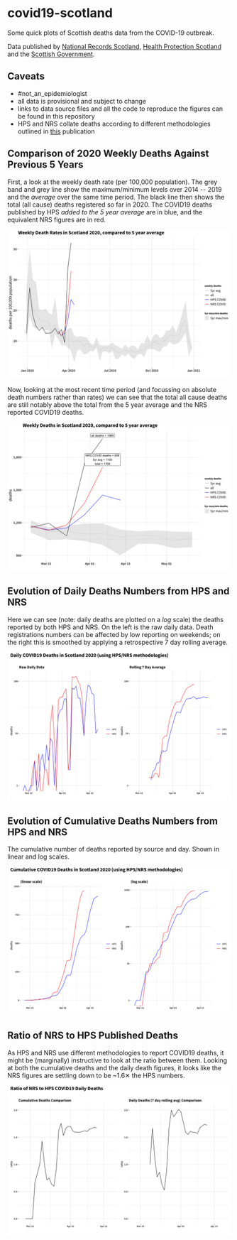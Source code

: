 # covid19-scotland
Some quick plots of Scottish deaths data from the COVID-19 outbreak. 

Data published by [National Records Scotland](https://www.nrscotland.gov.uk/), [Health Protection Scotland](https://www.hps.scot.nhs.uk) and the [Scottish Government](https://statistics.gov.scot).

## Caveats

* #not_an_epidemiologist
* all data is provisional and subject to change
* links to data source files and all the code to reproduce the figures can be found in this repository
* HPS and NRS collate deaths according to different methodologies outlined in [this](https://www.nrscotland.gov.uk/covid19stats) publication

## Comparison of 2020 Weekly Deaths Against Previous 5 Years

First, a look at the weekly death rate (per 100,000 population). The grey band and grey line show the maximum/minimum levels over 2014 -- 2019 and the *average* over the same time period. The black line then shows the total (all cause) deaths registered so far in 2020. The COVID19 deaths published by HPS *added to the 5 year average* are in blue, and the equivalent NRS figures are in red.

![](pics/deaths_comp_rate_year.png)

Now, looking at the most recent time period (and focussing on absolute death numbers rather than rates) we can see that the total all cause deaths are still notably above the total from the 5 year average and the NRS reported COVID19 deaths. 

![](pics/deaths_comp_recent.png)

## Evolution of Daily Deaths Numbers from HPS and NRS

Here we can see (note: daily deaths are plotted on a *log* scale) the deaths reported by both HPS and NRS. On the left is the raw daily data. Death registrations numbers can be affected by low reporting on weekends; on the right this is smoothed by applying a retrospective 7 day rolling average.

![](pics/deaths_daily_sources_combined.png)

## Evolution of Cumulative Deaths Numbers from HPS and NRS

The cumulative number of deaths reported by source and day. Shown in linear and log scales.

![](pics/cum_combined.png)

## Ratio of NRS to HPS Published Deaths

As HPS and NRS use different methodologies to report COVID19 deaths, it might be (marginally) instructive to look at the ratio between them. Looking at both the cumulative deaths and the daily death figures, it looks like the NRS figures are settling down to be ~1.6✕ the HPS numbers.

![](pics/ratio_combined.png)


